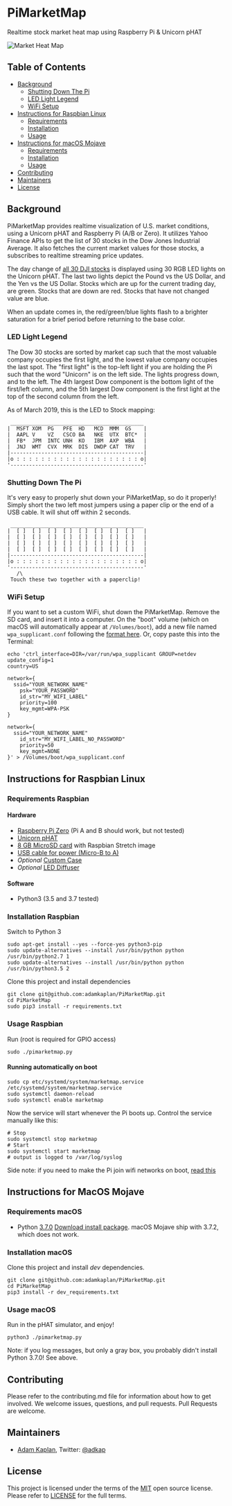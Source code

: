 # PiMarketMap

Realtime stock market heat map using Raspberry Pi &amp; Unicorn pHAT

![Market Heat Map](https://github.com/storage/user/12445/files/6eee7b00-4cc2-11e9-888b-120b57a6fcbf)

## Table of Contents

- [Background](#background)
  - [Shutting Down The Pi](#shutting-down-the-pi)
  - [LED Light Legend](#led-light-legend)
  - [WiFi Setup](#wifi-setup)
- [Instructions for Raspbian Linux](#instructions-for-raspbian-linux)
  - [Requirements](#requirements-raspbian)
  - [Installation](#installation-raspbian)
  - [Usage](#usage-raspbian)
- [Instructions for macOS Mojave](#instructions-for-macos-mojave)
  - [Requirements](#requirements-macos)
  - [Installation](#installation-macos)
  - [Usage](#usage-macos)
- [Contributing](#contributing)
- [Maintainers](#maintainers)
- [License](#license)

## Background

PiMarketMap provides realtime visualization of U.S. market conditions, using a Unicorn pHAT and Raspberry Pi (A/B or Zero). It utilizes Yahoo Finance APIs to get the list of 30 stocks in the Dow Jones Industrial Average. It also fetches the current market values for those stocks, a subscribes to realtime streaming price updates.

The day change of [all 30 DJI stocks](https://finance.yahoo.com/quote/%5EDJI/components?p=%5EDJI) is displayed using 30 RGB LED lights on the Unicorn pHAT. The last two lights depict the Pound vs the US Dollar, and the Yen vs the US Dollar. Stocks which are up for the current trading day, are green. Stocks that are down are red. Stocks that have not changed value are blue.

When an update comes in, the red/green/blue lights flash to a brighter saturation for a brief period before returning to the base color.

### LED Light Legend

The Dow 30 stocks are sorted by market cap such that the most valuable company occupies the first light, and the lowest value company occupies the last spot. The "first light" is the top-left light if you are holding the Pi such that the word "Unicorn" is on the left side. The lights progress down, and to the left. The 4th largest Dow component is the bottom light of the first/left column, and the 5th largest Dow component is the first light at the top of the second column from the left.

As of March 2019, this is the LED to Stock mapping:
```
 ___________________________________________
|  MSFT XOM  PG   PFE  HD   MCD  MMM  GS    |
|  AAPL V    VZ   CSCO BA   NKE  UTX  BTC*  |
|  FB*  JPM  INTC UNH  KO   IBM  AXP  WBA   |
|  JNJ  WMT  CVX  MRK  DIS  DWDP CAT  TRV   |
|-------------------------------------------|
|o : : : : : : : : : : : : : : : : : : : : o|
'-------------------------------------------'
```

### Shutting Down The Pi
 
It's very easy to properly shut down your PiMarketMap, so do it properly! Simply short the two left most jumpers using a paper clip or the end of a USB cable. It will shut off within 2 seconds.
```
 ___________________________________________
|  [ ]  [ ]  [ ]  [ ]  [ ]  [ ]  [ ]  [ ]   |
|  [ ]  [ ]  [ ]  [ ]  [ ]  [ ]  [ ]  [ ]   |
|  [ ]  [ ]  [ ]  [ ]  [ ]  [ ]  [ ]  [ ]   |
|  [ ]  [ ]  [ ]  [ ]  [ ]  [ ]  [ ]  [ ]   |
|-------------------------------------------|
|o : : : : : : : : : : : : : : : : : : : : o|
'-------------------------------------------'
   /\
 Touch these two together with a paperclip!
```

### WiFi Setup

If you want to set a custom WiFi, shut down the PiMarketMap. Remove the SD card, and insert it into a computer. On the "boot" volume (which on macOS will automatically appear at `/Volumes/boot`), add a new file named `wpa_supplicant.conf` following the [format here](https://www.raspberrypi.org/forums/viewtopic.php?t=203716#p1264992). Or, copy paste this into the Terminal:

```
echo 'ctrl_interface=DIR=/var/run/wpa_supplicant GROUP=netdev
update_config=1
country=US

network={
  ssid="YOUR_NETWORK_NAME"
	psk="YOUR_PASSWORD"
	id_str="MY_WIFI_LABEL"
	priority=100
	key_mgmt=WPA-PSK
}

network={
  ssid="YOUR_NETWORK_NAME"
	id_str="MY_WIFI_LABEL_NO_PASSWORD"
	priority=50
	key_mgmt=NONE
}' > /Volumes/boot/wpa_supplicant.conf
```

## Instructions for Raspbian Linux

### Requirements Raspbian

#### Hardware
- [Raspberry Pi Zero](https://www.raspberrypi.org/products/raspberry-pi-zero-w/) (Pi A and B should work, but not tested)
- [Unicorn pHAT](https://shop.pimoroni.com/products/unicorn-phat#description)
- [8 GB MicroSD card](https://www.microcenter.com/product/486146/micro-center-16gb-microsdhc-class-10-flash-memory-card) with Raspbian Stretch image
- [USB cable for power (Micro-B to A)](https://www.microcenter.com/product/485276/usb-20-(type-a)-to-micro-usb-(type-b)-male-cable-3-ft---black)
- _Optional_ [Custom Case](https://www.c4labs.com/product/zebra-zero-heatsink-case-raspberry-pi-zero-zero-w-color-options/)
- _Optional_ [LED Diffuser](https://shop.pimoroni.com/products/phat-diffuser)

#### Software
- Python3 (3.5 and 3.7 tested)

### Installation Raspbian

Switch to Python 3
```
sudo apt-get install --yes --force-yes python3-pip
sudo update-alternatives --install /usr/bin/python python /usr/bin/python2.7 1
sudo update-alternatives --install /usr/bin/python python /usr/bin/python3.5 2
```

Clone this project and install dependencies
```
git clone git@github.com:adamkaplan/PiMarketMap.git
cd PiMarketMap
sudo pip3 install -r requirements.txt
```

### Usage Raspbian

Run (root is required for GPIO access)
```
sudo ./pimarketmap.py
```

#### Running automatically on boot

```
sudo cp etc/systemd/system/marketmap.service /etc/systemd/system/marketmap.service
sudo systemctl daemon-reload
sudo systemctl enable marketmap
```

Now the service will start whenever the Pi boots up. Control the service manually like this:
```
# Stop
sudo systemctl stop marketmap
# Start
sudo systemctl start marketmap
# output is logged to /var/log/syslog
```

Side note: if you need to make the Pi join wifi networks on boot, [read this](https://learn.adafruit.com/adafruits-raspberry-pi-lesson-3-network-setup/setting-up-wifi-with-occidentalis)

## Instructions for MacOS Mojave

### Requirements macOS

- Python [3.7.0](https://github.com/pygame/pygame/issues/555#issuecomment-471258085) [Download install package](https://www.python.org/ftp/python/3.7.0/python-3.7.0-macosx10.9.pkg). macOS Mojave ship with 3.7.2, which does not work.

### Installation macOS

Clone this project and install *dev* dependencies.
```
git clone git@github.com:adamkaplan/PiMarketMap.git
cd PiMarketMap
pip3 install -r dev_requirements.txt
```
### Usage macOS

Run in the pHAT simulator, and enjoy!
```
python3 ./pimarketmap.py
```

Note: if you log messages, but only a gray box, you probably didn't install Python 3.7.0! See above.

## Contributing
Please refer to the contributing.md file for information about how to get involved. We welcome issues, questions, and pull requests. Pull Requests are welcome.

## Maintainers

- [Adam Kaplan](https://github.com/adamkaplan), Twitter: [@adkap](https://twitter.com/adkap)

## License

This project is licensed under the terms of the [MIT](LICENSE-MIT) open source license. Please refer to [LICENSE](LICENSE) for the full terms.
